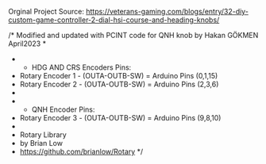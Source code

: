 
Orginal Project Source:
https://veterans-gaming.com/blogs/entry/32-diy-custom-game-controller-2-dial-hsi-course-and-heading-knobs/

/* Modified and updated with PCINT code for QNH knob by Hakan GÖKMEN April2023 
 * 
 *  *  HDG AND CRS Encoders Pins:
 *  Rotary Encoder 1 - (OUTA-OUTB-SW) = Arduino Pins (0,1,15)
 *  Rotary Encoder 2 - (OUTA-OUTB-SW) = Arduino Pins (2,3,6)
 *  
 *  *  QNH Encoder Pins:
 *  Rotary Encoder 3 - (OUTA-OUTB-SW) = Arduino Pins (9,8,10)
 *  
 *   Rotary Library
 *   by Brian Low
 *  https://github.com/brianlow/Rotary
 */
